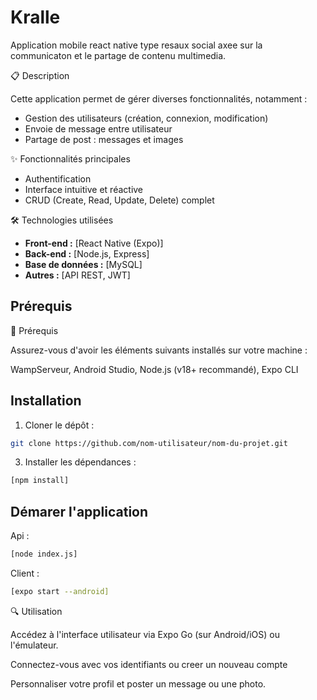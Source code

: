 # Kralle

Application mobile react native type resaux social axee sur la communicaton et le partage de contenu multimedia.

📋 Description

Cette application permet de gérer diverses fonctionnalités, notamment :

- Gestion des utilisateurs (création, connexion, modification)
- Envoie de message entre utilisateur
- Partage de post : messages et images

✨ Fonctionnalités principales

- Authentification
- Interface intuitive et réactive
- CRUD (Create, Read, Update, Delete) complet

🛠️ Technologies utilisées

- **Front-end :** [React Native (Expo)]
- **Back-end :** [Node.js, Express]
- **Base de données :** [MySQL]
- **Autres :** [API REST, JWT]

## Prérequis

📌 Prérequis

Assurez-vous d'avoir les éléments suivants installés sur votre machine :

WampServeur,
Android Studio,
Node.js (v18+ recommandé),
Expo CLI

## Installation

1. Cloner le dépôt :

```bash
git clone https://github.com/nom-utilisateur/nom-du-projet.git
```

3. Installer les dépendances :

```bash
[npm install]
```


## Démarer l'application
Api :
```bash
[node index.js]
```
Client : 
```bash
[expo start --android]
```


🔍 Utilisation

Accédez à l'interface utilisateur via Expo Go (sur Android/iOS) ou l'émulateur.

Connectez-vous avec vos identifiants ou creer un nouveau compte

Personnaliser votre profil et poster un message ou une photo.




